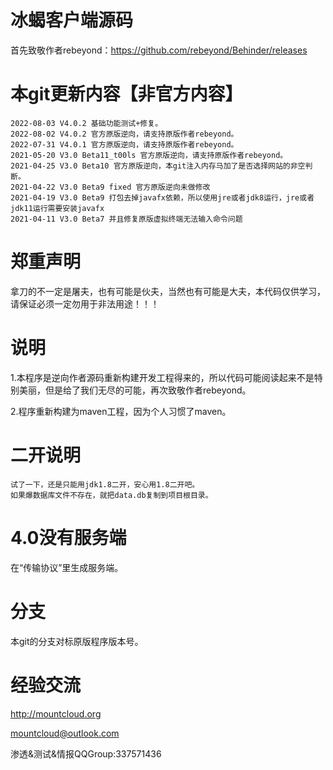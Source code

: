 # 冰蝎客户端源码
首先致敬作者rebeyond：https://github.com/rebeyond/Behinder/releases

# 本git更新内容【非官方内容】
```
2022-08-03 V4.0.2 基础功能测试+修复。
2022-08-02 V4.0.2 官方原版逆向，请支持原版作者rebeyond。
2022-07-31 V4.0.1 官方原版逆向，请支持原版作者rebeyond。
2021-05-20 V3.0 Beta11_t00ls 官方原版逆向，请支持原版作者rebeyond。
2021-04-25 V3.0 Beta10 官方原版逆向，本git注入内存马加了是否选择网站的非空判断。
2021-04-22 V3.0 Beta9 fixed 官方原版逆向未做修改
2021-04-19 V3.0 Beta9 打包去掉javafx依赖，所以使用jre或者jdk8运行，jre或者jdk11运行需要安装javafx
2021-04-11 V3.0 Beta7 并且修复原版虚拟终端无法输入命令问题
```

# 郑重声明
拿刀的不一定是屠夫，也有可能是伙夫，当然也有可能是大夫，本代码仅供学习，请保证必须一定勿用于非法用途！！！

# 说明
1.本程序是逆向作者源码重新构建开发工程得来的，所以代码可能阅读起来不是特别美丽，但是给了我们无尽的可能，再次致敬作者rebeyond。

2.程序重新构建为maven工程，因为个人习惯了maven。

# 二开说明
```
试了一下，还是只能用jdk1.8二开，安心用1.8二开吧。
如果爆数据库文件不存在，就把data.db复制到项目根目录。
```

# 4.0没有服务端
在“传输协议”里生成服务端。

# 分支
本git的分支对标原版程序版本号。

# 经验交流
http://mountcloud.org

mountcloud@outlook.com

渗透&测试&情报QQGroup:337571436
